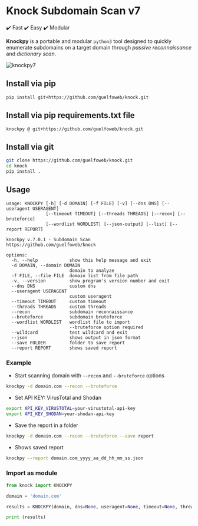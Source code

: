 # Knock Subdomain Scan v7

:heavy_check_mark: Fast :heavy_check_mark: Easy :heavy_check_mark: Modular

**Knockpy** is a portable and modular `python3` tool designed to quickly enumerate subdomains on a target domain through *passive reconnaissance* and *dictionary scan*.

![knockpy7](https://github.com/guelfoweb/knock/assets/41558/b168f105-720f-4f21-aba1-5be5c0326957)

## Install via pip

```
pip install git+https://github.com/guelfoweb/knock.git
```

## Install via pip requirements.txt file

```
knockpy @ git+https://github.com/guelfoweb/knock.git
```

## Install via git

```bash
git clone https://github.com/guelfoweb/knock.git
cd knock
pip install .
```

## Usage

```
usage: KNOCKPY [-h] [-d DOMAIN] [-f FILE] [-v] [--dns DNS] [--useragent USERAGENT]
               [--timeout TIMEOUT] [--threads THREADS] [--recon] [--bruteforce] 
               [--wordlist WORDLIST] [--json-output] [--list] [--report REPORT]

knockpy v.7.0.1 - Subdomain Scan
https://github.com/guelfoweb/knock

options:
  -h, --help            show this help message and exit
  -d DOMAIN, --domain DOMAIN
                        domain to analyze
  -f FILE, --file FILE  domain list from file path
  -v, --version         show program's version number and exit
  --dns DNS             custom dns
  --useragent USERAGENT
                        custom useragent
  --timeout TIMEOUT     custom timeout
  --threads THREADS     custom threads
  --recon               subdomain reconnaissance
  --bruteforce          subdomain bruteforce
  --wordlist WORDLIST   wordlist file to import
                        --bruteforce option required
  --wildcard            test wildcard and exit
  --json                shows output in json format
  --save FOLDER         folder to save report
  --report REPORT       shows saved report
```

### Example

- Start scanning domain with `--recon` and `--bruteforce` options

```bash
knockpy -d domain.com --recon --bruteforce
```

- Set API KEY: VirusTotal and Shodan

```bash
export API_KEY_VIRUSTOTAL=your-virustotal-api-key
export API_KEY_SHODAN=your-shodan-api-key
```

- Save the report in a folder

```bash
knockpy -d domain.com --recon --bruteforce --save report
```

- Shows saved report

```bash
knockpy --report domain.com_yyyy_aa_dd_hh_mm_ss.json
```

### Import as module

```python
from knock import KNOCKPY

domain = 'domain.com'

results = KNOCKPY(domain, dns=None, useragent=None, timeout=None, threads=None, recon=True, bruteforce=True, wordlist=None)

print (results)
```
